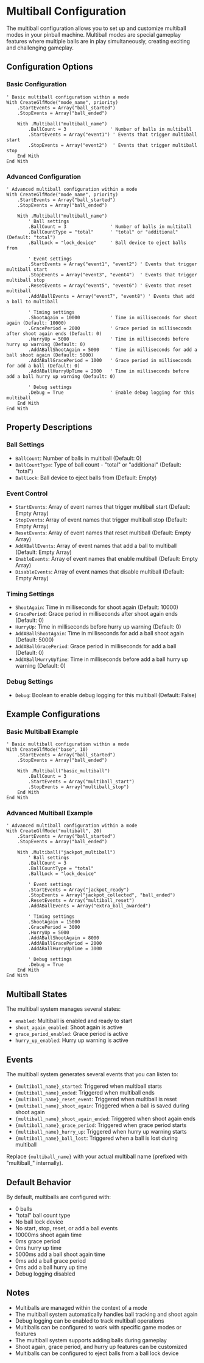 # Multiball Configuration

The multiball configuration allows you to set up and customize multiball modes in your pinball machine. Multiball modes are special gameplay features where multiple balls are in play simultaneously, creating exciting and challenging gameplay.

## Configuration Options

### Basic Configuration
```vbscript
' Basic multiball configuration within a mode
With CreateGlfMode("mode_name", priority)
    .StartEvents = Array("ball_started")
    .StopEvents = Array("ball_ended")
    
    With .Multiball("multiball_name")
        .BallCount = 3                ' Number of balls in multiball
        .StartEvents = Array("event1") ' Events that trigger multiball start
        .StopEvents = Array("event2")  ' Events that trigger multiball stop
    End With
End With
```

### Advanced Configuration
```vbscript
' Advanced multiball configuration within a mode
With CreateGlfMode("mode_name", priority)
    .StartEvents = Array("ball_started")
    .StopEvents = Array("ball_ended")
    
    With .Multiball("multiball_name")
        ' Ball settings
        .BallCount = 3                ' Number of balls in multiball
        .BallCountType = "total"      ' "total" or "additional" (Default: "total")
        .BallLock = "lock_device"     ' Ball device to eject balls from
        
        ' Event settings
        .StartEvents = Array("event1", "event2") ' Events that trigger multiball start
        .StopEvents = Array("event3", "event4")  ' Events that trigger multiball stop
        .ResetEvents = Array("event5", "event6") ' Events that reset multiball
        .AddABallEvents = Array("event7", "event8") ' Events that add a ball to multiball
        
        ' Timing settings
        .ShootAgain = 10000           ' Time in milliseconds for shoot again (Default: 10000)
        .GracePeriod = 2000           ' Grace period in milliseconds after shoot again ends (Default: 0)
        .HurryUp = 5000               ' Time in milliseconds before hurry up warning (Default: 0)
        .AddABallShootAgain = 5000    ' Time in milliseconds for add a ball shoot again (Default: 5000)
        .AddABallGracePeriod = 1000   ' Grace period in milliseconds for add a ball (Default: 0)
        .AddABallHurryUpTime = 2000   ' Time in milliseconds before add a ball hurry up warning (Default: 0)
        
        ' Debug settings
        .Debug = True                 ' Enable debug logging for this multiball
    End With
End With
```

## Property Descriptions

### Ball Settings
- `BallCount`: Number of balls in multiball (Default: 0)
- `BallCountType`: Type of ball count - "total" or "additional" (Default: "total")
- `BallLock`: Ball device to eject balls from (Default: Empty)

### Event Control
- `StartEvents`: Array of event names that trigger multiball start (Default: Empty Array)
- `StopEvents`: Array of event names that trigger multiball stop (Default: Empty Array)
- `ResetEvents`: Array of event names that reset multiball (Default: Empty Array)
- `AddABallEvents`: Array of event names that add a ball to multiball (Default: Empty Array)
- `EnableEvents`: Array of event names that enable multiball (Default: Empty Array)
- `DisableEvents`: Array of event names that disable multiball (Default: Empty Array)

### Timing Settings
- `ShootAgain`: Time in milliseconds for shoot again (Default: 10000)
- `GracePeriod`: Grace period in milliseconds after shoot again ends (Default: 0)
- `HurryUp`: Time in milliseconds before hurry up warning (Default: 0)
- `AddABallShootAgain`: Time in milliseconds for add a ball shoot again (Default: 5000)
- `AddABallGracePeriod`: Grace period in milliseconds for add a ball (Default: 0)
- `AddABallHurryUpTime`: Time in milliseconds before add a ball hurry up warning (Default: 0)

### Debug Settings
- `Debug`: Boolean to enable debug logging for this multiball (Default: False)

## Example Configurations

### Basic Multiball Example
```vbscript
' Basic multiball configuration within a mode
With CreateGlfMode("base", 10)
    .StartEvents = Array("ball_started")
    .StopEvents = Array("ball_ended")
    
    With .Multiball("basic_multiball")
        .BallCount = 3
        .StartEvents = Array("multiball_start")
        .StopEvents = Array("multiball_stop")
    End With
End With
```

### Advanced Multiball Example
```vbscript
' Advanced multiball configuration within a mode
With CreateGlfMode("multiball", 20)
    .StartEvents = Array("ball_started")
    .StopEvents = Array("ball_ended")
    
    With .Multiball("jackpot_multiball")
        ' Ball settings
        .BallCount = 3
        .BallCountType = "total"
        .BallLock = "lock_device"
        
        ' Event settings
        .StartEvents = Array("jackpot_ready")
        .StopEvents = Array("jackpot_collected", "ball_ended")
        .ResetEvents = Array("multiball_reset")
        .AddABallEvents = Array("extra_ball_awarded")
        
        ' Timing settings
        .ShootAgain = 15000
        .GracePeriod = 3000
        .HurryUp = 5000
        .AddABallShootAgain = 8000
        .AddABallGracePeriod = 2000
        .AddABallHurryUpTime = 3000
        
        ' Debug settings
        .Debug = True
    End With
End With
```

## Multiball States

The multiball system manages several states:

- `enabled`: Multiball is enabled and ready to start
- `shoot_again_enabled`: Shoot again is active
- `grace_period_enabled`: Grace period is active
- `hurry_up_enabled`: Hurry up warning is active

## Events

The multiball system generates several events that you can listen to:

- `{multiball_name}_started`: Triggered when multiball starts
- `{multiball_name}_ended`: Triggered when multiball ends
- `{multiball_name}_reset_event`: Triggered when multiball is reset
- `{multiball_name}_shoot_again`: Triggered when a ball is saved during shoot again
- `{multiball_name}_shoot_again_ended`: Triggered when shoot again ends
- `{multiball_name}_grace_period`: Triggered when grace period starts
- `{multiball_name}_hurry_up`: Triggered when hurry up warning starts
- `{multiball_name}_ball_lost`: Triggered when a ball is lost during multiball

Replace `{multiball_name}` with your actual multiball name (prefixed with "multiball_" internally).

## Default Behavior

By default, multiballs are configured with:
- 0 balls
- "total" ball count type
- No ball lock device
- No start, stop, reset, or add a ball events
- 10000ms shoot again time
- 0ms grace period
- 0ms hurry up time
- 5000ms add a ball shoot again time
- 0ms add a ball grace period
- 0ms add a ball hurry up time
- Debug logging disabled

## Notes

- Multiballs are managed within the context of a mode
- The multiball system automatically handles ball tracking and shoot again
- Debug logging can be enabled to track multiball operations
- Multiballs can be configured to work with specific game modes or features
- The multiball system supports adding balls during gameplay
- Shoot again, grace period, and hurry up features can be customized
- Multiballs can be configured to eject balls from a ball lock device 